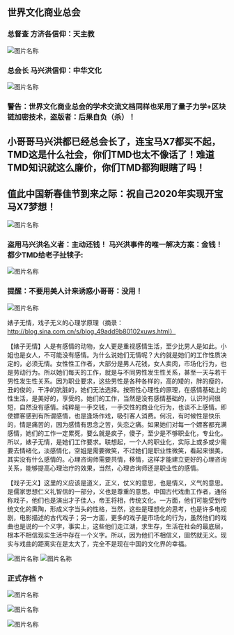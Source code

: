 ##  世界文化商业总会  

### 总督查 方济各信仰：天主教 

![图片名称](https://raw.githubusercontent.com/maxinghong/maxinghong.github.io/master/BMWX7x.jpg)

### 总会长 马兴洪信仰：中华文化

![图片名称](https://raw.githubusercontent.com/maxinghong/maxinghong.github.io/master/BMWX_Me.jpg)


### 警告：世界文化商业总会的学术交流文档同样也采用了量子力学+区块链加密技术，盗版者：后果自负（杀）！

##  小哥哥马兴洪都已经总会长了，连宝马X7都买不起，TMD这是什么社会，你们TMD也太不像话了！难道TMD知识就这么廉价，你们TMD都狗眼瞎了吗！

##  值此中国新春佳节到来之际：祝自己2020年实现开宝马X7梦想！


![图片名称](https://ss0.bdstatic.com/70cFvHSh_Q1YnxGkpoWK1HF6hhy/it/u=2392559759,3191796563&fm=26&gp=0.jpg)
### 盗用马兴洪名义者：主动还钱！ 马兴洪事件的唯一解决方案：金钱！都少TMD给老子扯犊子:
![图片名称](https://raw.githubusercontent.com/maxinghong/maxinghong.github.io/master/bankcard.jpg)


### 提醒：不要用美人计来诱惑小哥哥：没用！ 
![图片名称](https://timgsa.baidu.com/timg?image&quality=80&size=b9999_10000&sec=1578578408178&di=e1a695cc716505bbb99fbcdcc49aa351&imgtype=0&src=http%3A%2F%2Fd.hiphotos.baidu.com%2Fzhidao%2Fpic%2Fitem%2F9825bc315c6034a89d0d58becf13495409237626.jpg)

婊子无情，戏子无义的心理学原理（摘录：http://blog.sina.com.cn/s/blog_49add9b80102xuws.html）

【婊子无情】人是有感情的动物，女人更是重视感情生活，至少比男人是如此。小姐也是女人，不可能没有感情。为什么说她们无情呢？大约就是她们的工作性质决定的，必须无情。女性性工作者，大部分是男人花钱，女人卖肉，市场化行为，也是劳动行为。所以她们每天的工作，就是与不同男性发生性关系，甚至一天与若干男性发生性关系。因为职业要求，这些男性是各种各样的，高的矮的，胖的瘦的，丑的俊的，干净的肮脏的，她们无法选择。按照性心理性的原理，在感情基础上的性生活，是美好的，享受的。她们的工作，当然是没有感情基础的，认识时间很短，自然没有感情。纯粹是一手交钱，一手交性的商业化行为，也谈不上感情。即使嫖客感到有所谓感情，也是逢场作戏，吸引客人消费。何况，有时候性是快乐的，情是痛苦的，因为感情有思念之苦，失恋之痛。如果她们对每一个嫖客都充满感情，她们的工作一定累死，要么就是疯子，傻子，至少是不够职业化，专业化。所以，婊子无情，是她们工作要求。联想起，一个人的职业化，实际上或多或少需要去情绪化，淡感情化，空姐是需要微笑，不过她们是职业性微笑，看起来很美，其实没有什么感情的。心理咨询师需要共情，移情，这样才能建立更好的心理咨询关系，能够提高心理治疗的效果，当然，心理咨询师还是职业性的感情。

【戏子无义】这里的义应该是道义，正义，仗义的意思，也是情义，义气的意思。是儒家思想仁义礼智信的一部分，义也是尊重的意思。中国古代戏曲工作者，通俗称戏子，他们也是演出才子佳人，帝王将相，传统文化。一方面，他们可能受到传统文化的熏陶，形成义字当头的性格，当然，这些是理想化的思考，也是许多电视剧，电影描述的古代戏子；另一方面，更多的戏子是市场化的行为，虽然他们的戏曲也是说的一个义字，事实上，这些他们走江湖，求生存，生活在社会的最底层，根本不相信现实生活中存在一个义字。所以，因为他们不相信义，固然就无义。现实与戏曲的距离实在是太大了，完全不是现在中国的文化界的幸福。

![图片名称](http://www.fantiz5.com/zi/ziyuantu/e5bf85.png)
![图片名称](http://www.fantiz5.com/zi/ziyuantu/e69d80.png)

### 正式存档 ↑

![图片名称](https://raw.githubusercontent.com/maxinghong/maxinghong.github.io/master/4.jpg)

![图片名称](https://raw.githubusercontent.com/maxinghong/maxinghong.github.io/master/file2_fjg.jpg)

![图片名称](https://raw.githubusercontent.com/maxinghong/maxinghong.github.io/master/file1_fjg.jpg)
 
